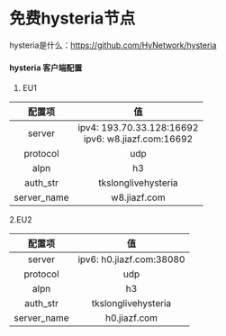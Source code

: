 # 免费hysteria节点
hysteria是什么：<https://github.com/HyNetwork/hysteria>


#### hysteria 客户端配置

1. EU1

| 配置项 | 值 |
|:--:|:--:|
| server | ipv4: 193.70.33.128:16692 <br> ipv6: w8.jiazf.com:16692 |
|protocol|udp|
|alpn|h3|
|auth_str|tkslonglivehysteria|
|server_name|w8.jiazf.com|

2.EU2

| 配置项 | 值 |
|:--:|:--:|
| server | ipv6: h0.jiazf.com:38080 |
|protocol|udp|
|alpn|h3|
|auth_str|tkslonglivehysteria|
|server_name|h0.jiazf.com|
